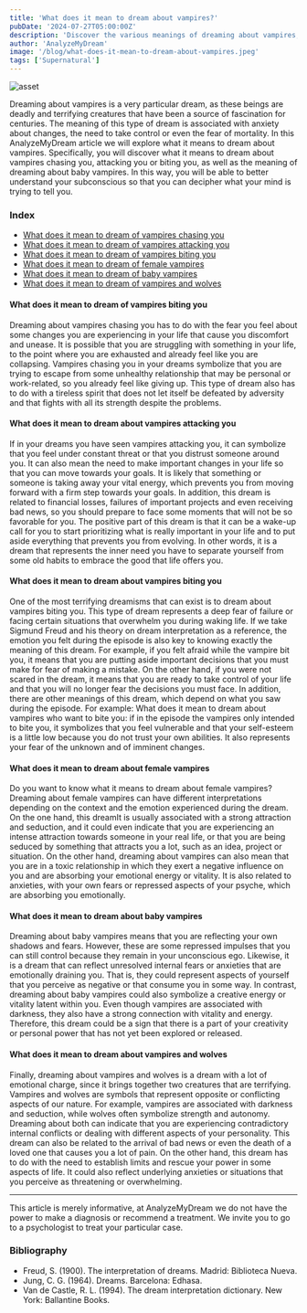 ```yaml
---
title: 'What does it mean to dream about vampires?'
pubDate: '2024-07-27T05:00:00Z'
description: 'Discover the various meanings of dreaming about vampires, from stalking and attack to other symbolisms.'
author: 'AnalyzeMyDream'
image: '/blog/what-does-it-mean-to-dream-about-vampires.jpeg'
tags: ['Supernatural']
---
```


![asset](/blog/what-does-it-mean-to-dream-about-vampires.jpeg)

Dreaming about vampires is a very particular dream, as these beings are deadly and terrifying creatures that have been a source of fascination for centuries. The meaning of this type of dream is associated with anxiety about changes, the need to take control or even the fear of mortality. In this AnalyzeMyDream article we will explore what it means to dream about vampires. Specifically, you will discover what it means to dream about vampires chasing you, attacking you or biting you, as well as the meaning of dreaming about baby vampires. In this way, you will be able to better understand your subconscious so that you can decipher what your mind is trying to tell you.

### Index

- [What does it mean to dream of vampires chasing you](#what-does-it-mean-to-dream-of-vampires-chasing-you)
- [What does it mean to dream of vampires attacking you](#what-does-it-mean-to-dream-of-vampires-attacking-you)
- [What does it mean to dream of vampires biting you](#what-does-it-mean-to-dream-of-vampires-biting-you)
- [What does it mean to dream of female vampires](#what-does-it-mean-to-dream-of-female-vampires)
- [What does it mean to dream of baby vampires](#what-does-it-mean-to-dream-of-baby-vampires)
- [What does it mean to dream of vampires and wolves](#what-does-it-mean-to-dream-of-vampires-and-wolves)

#### What does it mean to dream of vampires biting you

Dreaming about vampires chasing you has to do with the fear you feel about some changes you are experiencing in your life that cause you discomfort and unease. It is possible that you are struggling with something in your life, to the point where you are exhausted and already feel like you are collapsing. 
Vampires chasing you in your dreams symbolize that you are trying to escape from some unhealthy relationship that may be personal or work-related, so you already feel like giving up. This type of dream also has to do with a tireless spirit that does not let itself be defeated by adversity and that fights with all its strength despite the problems. 

#### What does it mean to dream about vampires attacking you

If in your dreams you have seen vampires attacking you, it can symbolize that you feel under constant threat or that you distrust someone around you. It can also mean the need to make important changes in your life so that you can move towards your goals. It is likely that something or someone is taking away your vital energy, which prevents you from moving forward with a firm step towards your goals. In addition, this dream is related to financial losses, failures of important projects and even receiving bad news, so you should prepare to face some moments that will not be so favorable for you. 
The positive part of this dream is that it can be a wake-up call for you to start prioritizing what is really important in your life and to put aside everything that prevents you from evolving. In other words, it is a dream that represents the inner need you have to separate yourself from some old habits to embrace the good that life offers you. 

#### What does it mean to dream about vampires biting you

One of the most terrifying dreamisms that can exist is to dream about vampires biting you. This type of dream represents a deep fear of failure or facing certain situations that overwhelm you during waking life. If we take Sigmund Freud and his theory on dream interpretation as a reference, the emotion you felt during the episode is also key to knowing exactly the meaning of this dream. 
For example, if you felt afraid while the vampire bit you, it means that you are putting aside important decisions that you must make for fear of making a mistake. On the other hand, if you were not scared in the dream, it means that you are ready to take control of your life and that you will no longer fear the decisions you must face. 
In addition, there are other meanings of this dream, which depend on what you saw during the episode. For example: 
What does it mean to dream about vampires who want to bite you: if in the episode the vampires only intended to bite you, it symbolizes that you feel vulnerable and that your self-esteem is a little low because you do not trust your own abilities. It also represents your fear of the unknown and of imminent changes. 

#### What does it mean to dream about female vampires

Do you want to know what it means to dream about female vampires? Dreaming about female vampires can have different interpretations depending on the context and the emotion experienced during the dream. On the one hand, this dreamIt is usually associated with a strong attraction and seduction, and it could even indicate that you are experiencing an intense attraction towards someone in your real life, or that you are being seduced by something that attracts you a lot, such as an idea, project or situation. 
On the other hand, dreaming about vampires can also mean that you are in a toxic relationship in which they exert a negative influence on you and are absorbing your emotional energy or vitality. It is also related to anxieties, with your own fears or repressed aspects of your psyche, which are absorbing you emotionally. 

#### What does it mean to dream about baby vampires

Dreaming about baby vampires means that you are reflecting your own shadows and fears. However, these are some repressed impulses that you can still control because they remain in your unconscious ego. Likewise, it is a dream that can reflect unresolved internal fears or anxieties that are emotionally draining you. That is, they could represent aspects of yourself that you perceive as negative or that consume you in some way. 
In contrast, dreaming about baby vampires could also symbolize a creative energy or vitality latent within you. Even though vampires are associated with darkness, they also have a strong connection with vitality and energy. Therefore, this dream could be a sign that there is a part of your creativity or personal power that has not yet been explored or released. 

#### What does it mean to dream about vampires and wolves

Finally, dreaming about vampires and wolves is a dream with a lot of emotional charge, since it brings together two creatures that are terrifying. Vampires and wolves are symbols that represent opposite or conflicting aspects of our nature. For example, vampires are associated with darkness and seduction, while wolves often symbolize strength and autonomy. 
Dreaming about both can indicate that you are experiencing contradictory internal conflicts or dealing with different aspects of your personality. This dream can also be related to the arrival of bad news or even the death of a loved one that causes you a lot of pain. 
On the other hand, this dream has to do with the need to establish limits and rescue your power in some aspects of life. It could also reflect underlying anxieties or situations that you perceive as threatening or overwhelming. 

---

This article is merely informative, at AnalyzeMyDream we do not have the power to make a diagnosis or recommend a treatment. We invite you to go to a psychologist to treat your particular case.

### Bibliography

- Freud, S. (1900). The interpretation of dreams. Madrid: Biblioteca Nueva.
- Jung, C. G. (1964). Dreams. Barcelona: Edhasa.
- Van de Castle, R. L. (1994). The dream interpretation dictionary. New York: Ballantine Books.